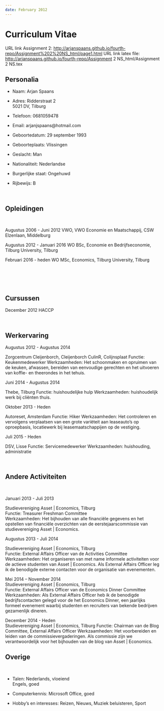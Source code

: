 ```yaml
---
date: February 2012
---
```


Curriculum Vitae
================

URL link Assignment 2: http://arjanspaans.github.io/fourth-repo/Assignment%202%20NS_html/page1.html
URL link latex file:  http://arjanspaans.github.io/fourth-repo/Assignment 2 NS_html/Assignment 2 NS.tex


Personalia
----------

-   Naam: Arjan Spaans

-   Adres: Ridderstraat 2  
    5021 DV, Tilburg

-   Telefoon: 0681059478

-   Email: arjanjspaans\@hotmail.com

-   Geboortedatum: 29 september 1993

-   Geboorteplaats: Vlissingen

-   Geslacht: Man

-   Nationaliteit: Nederlandse

-   Burgerlijke staat: Ongehuwd

-   Rijbewijs: B

 

Opleidingen
-----------

 

Augustus 2006 - Juni 2012 VWO, VWO Economie en Maatschappij, CSW Elzenlaan,
Middelburg

Augustus 2012 - Januari 2016 WO BSc, Economie en Bedrijfseconomie, Tilburg
University, Tilburg

Februari 2016 - heden WO MSc, Economics, Tilburg University, Tilburg

 
=

Cursussen
---------

December 2012 HACCP

 

Werkervaring
------------

Augustus 2012 - Augustus 2014

Zorgcentrum Cleijenborch, Cleijenborch CulinR, Colijnsplaat Functie:
Keukenmedewerker Werkzaamheden: Het schoonmaken en opruimen van de keuken,
afwassen, bereiden van eenvoudige gerechten en het uitvoeren van koffie- en
theerondes in het tehuis.

Juni 2014 - Augustus 2014

Thebe, Tilburg Functie: huishoudelijke hulp Werkzaamheden: huishoudelijk werk
bij cliënten thuis.

Oktober 2013 - Heden

Autoreset, Amsterdam Functie: Hiker Werkzaamheden: Het controleren en vervolgens
verplaatsen van een grote variëteit aan leaseauto’s op oproepbasis, locatiewerk
bij leasemaatschappijen op de vestiging.

Juli 2015 - Heden

DSV, Lisse Functie: Servicemedewerker Werkzaamheden: huishouding, administratie

 

Andere Activiteiten
-------------------

 

Januari 2013 - Juli 2013

Studievereniging Asset \| Economics, Tilburg  
Functie: Treasurer Freshman Committee  
Werkzaamheden: Het bijhouden van alle financiële gegevens en het opstellen van
financiële overzichten van de eerstejaarscommissie van studievereniging Asset \|
Economics.

Augustus 2013 - Juli 2014

Studievereniging Asset \| Economics, Tilburg  
Functie: External Affairs Officer van de Activities Committee Werkzaamheden: Het
organiseren van met name informele activiteiten voor de actieve studenten van
Asset \| Economics. Als External Affairs Officer leg ik de benodigde externe
contacten voor de organisatie van evenementen.

Mei 2014 – November 2014  
Studievereniging Asset \| Economics, Tilburg  
Functie: External Affairs Officer van de Economics Dinner Committee  
Werkzaamheden: Als External Affairs Officer heb ik de benodigde
bedrijfscontacten gelegd voor de het Economics Dinner, een jaarlijks formeel
evenement waarbij studenten en recruiters van bekende bedrijven gezamenlijk
dineren.

December 2014 - Heden  
Studievereniging Asset \| Economics, Tilburg Functie: Chairman van de Blog
Committee, External Affairs Officer Werkzaamheden: Het voorbereiden en leiden
van de commissievergaderingen. Als commissie zijn we verantwoordelijk voor het
bijhouden van de blog van Asset \| Economics.

Overige
-------

 

-   Talen: Nederlands, vloeiend  
    Engels, goed

-   Computerkennis: Microsoft Office, goed

-   Hobby’s en interesses: Reizen, Nieuws, Muziek beluisteren, Sport
